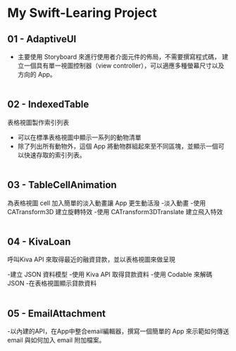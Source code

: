 # My Swift-Learing Project

## 01 - AdaptiveUI
- 主要使⽤ Storyboard 來進⾏使⽤者介⾯元件的佈局，不需要撰寫程式碼，
建⽴⼀個具有單⼀視圖控制器（view controller），可以適應多種螢幕尺⼨以及⽅向的
App。
<br/><br/>

## 02 - IndexedTable
表格視圖製作索引列表
- 可以在標準表格視圖中顯⽰⼀系列的動物清單
- 除了列出所有動物外，這個 App 將動物群組起來至不同區塊，並顯⽰⼀個可以快速存取的索引列表。
<br/><br/>

## 03 - TableCellAnimation
為表格視圖 cell 加入簡單的淡入動畫讓 App 更⽣動活潑
-淡入動畫
-使用 CATransform3D 建立旋轉特效
-使用 CATransform3DTranslate 建立飛入特效
<br/><br/>

## 04 - KivaLoan
呼叫Kiva API 來取得最近的融資貸款，並以表格視圖來做呈現

-建⽴ JSON 資料模型
-使⽤ Kiva API 取得貸款資料
-使用 Codable 來解碼 JSON
-在表格視圖顯示貸款資料
<br/><br/>

## 05 - EmailAttachment
-以內建的API，在App中整合email編輯器，撰寫⼀個簡單的 App 來⽰範如何傳送
email 與如何加入 email 附加檔案。
